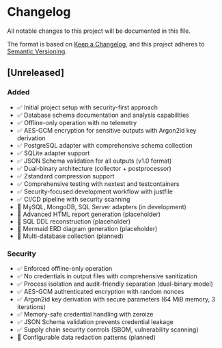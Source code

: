 # Changelog

All notable changes to this project will be documented in this file.

The format is based on [Keep a Changelog](https://keepachangelog.com/en/1.0.0/),
and this project adheres to [Semantic Versioning](https://semver.org/spec/v2.0.0.html).

## [Unreleased]

### Added

- ✅ Initial project setup with security-first approach
- ✅ Database schema documentation and analysis capabilities
- ✅ Offline-only operation with no telemetry
- ✅ AES-GCM encryption for sensitive outputs with Argon2id key derivation
- ✅ PostgreSQL adapter with comprehensive schema collection
- ✅ SQLite adapter support
- ✅ JSON Schema validation for all outputs (v1.0 format)
- ✅ Dual-binary architecture (collector + postprocessor)
- ✅ Zstandard compression support
- ✅ Comprehensive testing with nextest and testcontainers
- ✅ Security-focused development workflow with justfile
- ✅ CI/CD pipeline with security scanning
- 🚧 MySQL, MongoDB, SQL Server adapters (in development)
- 🚧 Advanced HTML report generation (placeholder)
- 🚧 SQL DDL reconstruction (placeholder)
- 🚧 Mermaid ERD diagram generation (placeholder)
- 🚧 Multi-database collection (planned)

### Security

- ✅ Enforced offline-only operation
- ✅ No credentials in output files with comprehensive sanitization
- ✅ Process isolation and audit-friendly separation (dual-binary model)
- ✅ AES-GCM authenticated encryption with random nonces
- ✅ Argon2id key derivation with secure parameters (64 MiB memory, 3 iterations)
- ✅ Memory-safe credential handling with zeroize
- ✅ JSON Schema validation prevents credential leakage
- ✅ Supply chain security controls (SBOM, vulnerability scanning)
- 🚧 Configurable data redaction patterns (planned)
